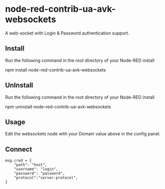 # node-red-contrib-ua-avk-websockets
A web-socket with Login & Password authentication support.

## Install
Run the following command in the root directory of your Node-RED install

npm install node-red-contrib-ua-avk-websockets

## UnInstall
Run the following command in the root directory of your Node-RED install

npm uninstall node-red-contrib-ua-avk-websockets


## Usage
Edit the websockets node with your Domain value above in the config panel.

## Connect
```
msg.cred = {
    "path": "host",
    "username": "login",
    "password": "password",
    "protocol":"server-protocol",
}

```
